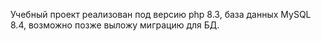Учебный проект реализован под версию php 8.3, база данных MySQL 8.4, возможно позже выложу миграцию для  БД.
